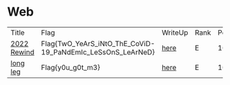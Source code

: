 # Web
<table>
	<tr>
    		<td>Title</td>
    		<td>Flag</td>
    		<td>WriteUp</td>
            <td>Rank</td>
			<td>Points</td>
 	</tr>
	<tr>
		<td><a href="https://ctf.viblo.asia/puzzles/2022-rewind-6r0rb8z45pd">2022 Rewind</a></td>
		<td>Flag{TwO_YeArS_iNtO_ThE_CoViD-19_PaNdEmIc_LeSsOnS_LeArNeD}</td>
        <td><a href="./2022%20Rewind/2022_Rewind.md">here</a></td>
        <td>E</td>
		<td>100</td>
	</tr>
    	<tr>
		<td><a href="https://ctf.viblo.asia/puzzles/long-leg-a3o4big1ogm">long leg</a></td>
		<td>Flag{y0u_g0t_m3}</td>
        <td><a href="./long%20leg/long_leg.md">here</a></td>
        <td>E</td>
		<td>100</td>
	</tr>
	
</table>